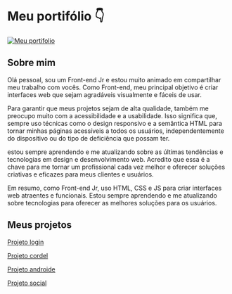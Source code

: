 <h1> Meu portifólio 👇</h1>

[![Meu portifolio](https://github.com/LeonardoDaRosaDornelles/portifolio/blob/main/imagens/bg-portifolio.png)](https://leonardodarosadornelles.github.io/portifolio/)
 
<h2>Sobre mim</h2>
Olá pessoal, sou um Front-end Jr e estou muito animado em compartilhar meu trabalho com vocês. Como Front-end, meu principal objetivo é criar interfaces web que sejam agradáveis visualmente e fáceis de usar.

Para garantir que meus projetos sejam de alta qualidade, também me preocupo muito com a acessibilidade e a usabilidade. Isso significa que, sempre uso técnicas como o design responsivo e a semântica HTML para tornar minhas páginas acessíveis a todos os usuários, independentemente do dispositivo ou do tipo de deficiência que possam ter.

estou sempre aprendendo e me atualizando sobre as últimas tendências e tecnologias em design e desenvolvimento web. Acredito que essa é a chave para me tornar um profissional cada vez melhor e oferecer soluções criativas e eficazes para meus clientes e usuários.

Em resumo, como Front-end Jr, uso HTML, CSS e JS para criar interfaces web atraentes e funcionais. Estou sempre aprendendo e me atualizando sobre tecnologias para oferecer as melhores soluções para os usuários.

<h2>Meus projetos</h2> 

[Projeto login](https://leonardodarosadornelles.github.io/projeto-login/)

[Projeto cordel](https://leonardodarosadornelles.github.io/projeto-cordel/)

[Projeto androide](https://leonardodarosadornelles.github.io/projeto-andorid/)

[Projeto social](https://leonardodarosadornelles.github.io/projeto-social/)

<h2></h2>

